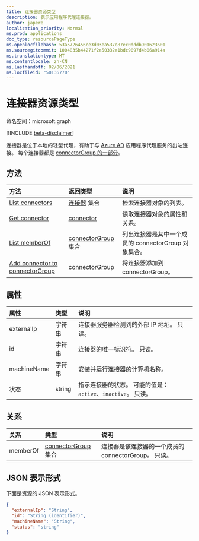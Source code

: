 ```yaml
---
title: 连接器资源类型
description: 表示应用程序代理连接器。
author: japere
localization_priority: Normal
ms.prod: applications
doc_type: resourcePageType
ms.openlocfilehash: 53a5726456ce3d03ea537e87ec0dddb901623601
ms.sourcegitcommit: 1004835b44271f2e50332a1bdc9097d4b06a914a
ms.translationtype: MT
ms.contentlocale: zh-CN
ms.lasthandoff: 02/06/2021
ms.locfileid: "50136770"
---
```

# <a name="connector-resource-type"></a>连接器资源类型

命名空间：microsoft.graph

[!INCLUDE [beta-disclaimer](../../includes/beta-disclaimer.md)]

连接器是位于本地的轻型代理，有助于与 [Azure AD](https://aka.ms/whyappproxy) 应用程序代理服务的出站连接。 每个连接器都是 [connectorGroup 的一部分](connectorgroup.md)。

## <a name="methods"></a>方法

| 方法       | 返回类型 | 说明 |
|:-------------|:------------|:------------|
| [List connectors](../api/connector-list.md) | [连接器](connector.md) 集合 | 检索连接器对象的列表。 | 
| [Get connector](../api/connector-get.md) | [connector](connector.md) | 读取连接器对象的属性和关系。 |
| [List memberOf](../api/connector-list-memberof.md) | [connectorGroup](connectorgroup.md) 集合 | 列出连接器是其中一个成员的 connectorGroup 对象集合。 |
| [Add connector to connectorGroup](../api/connector-post-memberof.md)| [connectorGroup](connectorgroup.md) | 将连接器添加到 connectorGroup。 |


## <a name="properties"></a>属性
| 属性     | 类型        | 说明 |
|:-------------|:------------|:------------|
|externalIp|字符串| 连接器服务器检测到的外部 IP 地址。 只读。 |
|id|字符串| 连接器的唯一标识符。 只读。 |
|machineName|字符串| 安装并运行连接器的计算机名称。 |
|状态|string| 指示连接器的状态。 可能的值是：`active`、`inactive`。 只读。 |

## <a name="relationships"></a>关系
| 关系 | 类型   |说明|
|:---------------|:--------|:----------|
|memberOf|[connectorGroup](connectorgroup.md) 集合| 连接器是该连接器的一个成员的 connectorGroup。 只读。 |

## <a name="json-representation"></a>JSON 表示形式

下面是资源的 JSON 表示形式。

<!-- {
  "blockType": "resource",
  "keyProperty":"id",
  "optionalProperties": [

  ],
  "@odata.type": "microsoft.graph.connector"
}-->

```json
{
  "externalIp": "String",
  "id": "String (identifier)",
  "machineName": "String",
  "status": "string"
}

```

<!-- uuid: 8fcb5dbc-d5aa-4681-8e31-b001d5168d79
2015-10-25 14:57:30 UTC -->
<!--
{
  "type": "#page.annotation",
  "description": "connector resource",
  "keywords": "",
  "section": "documentation",
  "tocPath": "",
  "suppressions": []
}
-->



